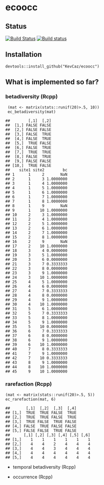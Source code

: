 ecoocc
======

Status
------

[![Build
Status](https://travis-ci.org/KevCaz/ecoocc.svg?branch=master)](https://travis-ci.org/KevCaz/ecoocc)
[![Build
status](https://ci.appveyor.com/api/projects/status/qeywntin8yma0jb0?svg=true)](https://ci.appveyor.com/project/KevCaz/ecoocc)

Installation
------------

    devtools::install_github("KevCaz/ecoocc")

What is implemented so far?
---------------------------

### betadiversity (Rcpp)

     (mat <- matrix(stats::runif(20)>.5, 10))
     ec_betadiversity(mat)

    ##        [,1]  [,2]
    ##  [1,] FALSE FALSE
    ##  [2,] FALSE FALSE
    ##  [3,] FALSE  TRUE
    ##  [4,] FALSE  TRUE
    ##  [5,]  TRUE FALSE
    ##  [6,] FALSE  TRUE
    ##  [7,]  TRUE  TRUE
    ##  [8,] FALSE  TRUE
    ##  [9,] FALSE FALSE
    ## [10,]  TRUE FALSE
    ##    site1 site2        bc
    ## 1      1     2       NaN
    ## 2      1     3 1.0000000
    ## 3      1     4 1.0000000
    ## 4      1     5 1.0000000
    ## 5      1     6 1.0000000
    ## 6      1     7 1.0000000
    ## 7      1     8 1.0000000
    ## 8      1     9       NaN
    ## 9      1    10 1.0000000
    ## 10     2     3 1.0000000
    ## 11     2     4 1.0000000
    ## 12     2     5 1.0000000
    ## 13     2     6 1.0000000
    ## 14     2     7 1.0000000
    ## 15     2     8 1.0000000
    ## 16     2     9       NaN
    ## 17     2    10 1.0000000
    ## 18     3     4 0.0000000
    ## 19     3     5 1.0000000
    ## 20     3     6 0.0000000
    ## 21     3     7 0.3333333
    ## 22     3     8 0.0000000
    ## 23     3     9 1.0000000
    ## 24     3    10 1.0000000
    ## 25     4     5 1.0000000
    ## 26     4     6 0.0000000
    ## 27     4     7 0.3333333
    ## 28     4     8 0.0000000
    ## 29     4     9 1.0000000
    ## 30     4    10 1.0000000
    ## 31     5     6 1.0000000
    ## 32     5     7 0.3333333
    ## 33     5     8 1.0000000
    ## 34     5     9 1.0000000
    ## 35     5    10 0.0000000
    ## 36     6     7 0.3333333
    ## 37     6     8 0.0000000
    ## 38     6     9 1.0000000
    ## 39     6    10 1.0000000
    ## 40     7     8 0.3333333
    ## 41     7     9 1.0000000
    ## 42     7    10 0.3333333
    ## 43     8     9 1.0000000
    ## 44     8    10 1.0000000
    ## 45     9    10 1.0000000

### rarefaction (Rcpp)

    (mat <- matrix(stats::runif(20)>.5, 5))
    ec_rarefaction(mat, 6)

    ##       [,1]  [,2]  [,3]  [,4]
    ## [1,]  TRUE  TRUE FALSE  TRUE
    ## [2,]  TRUE  TRUE FALSE  TRUE
    ## [3,]  TRUE FALSE  TRUE FALSE
    ## [4,] FALSE  TRUE FALSE FALSE
    ## [5,] FALSE FALSE  TRUE FALSE
    ##      [,1] [,2] [,3] [,4] [,5] [,6]
    ## [1,]    1    1    1    1    1    1
    ## [2,]    4    4    2    4    4    4
    ## [3,]    4    4    3    4    4    4
    ## [4,]    4    4    4    4    4    4
    ## [5,]    4    4    4    4    4    4

-   temporal betadiversity (Rcpp)

-   occurrence (Rcpp)

